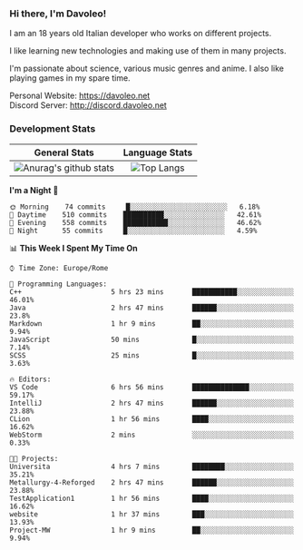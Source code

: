 ### Hi there, I'm Davoleo!

I am an 18 years old Italian developer who works on different projects.

I like learning new technologies and making use of them in many projects.

I'm passionate about science, various music genres and anime.
I also like playing games in my spare time.

Personal Website: https://davoleo.net <br>
Discord Server: http://discord.davoleo.net

### Development Stats

General Stats             |  Language Stats
:-------------------------:|:-------------------------:
![Anurag's github stats](https://github-readme-stats.vercel.app/api?username=Davoleo&count_private=true&show_icons=true&theme=tokyonight)  |  ![Top Langs](https://github-readme-stats.vercel.app/api/top-langs/?username=Davoleo&theme=tokyonight&layout=compact)



<!--START_SECTION:waka-->
**I'm a Night 🦉** 

```text
🌞 Morning    74 commits     █░░░░░░░░░░░░░░░░░░░░░░░░   6.18% 
🌆 Daytime    510 commits    ██████████░░░░░░░░░░░░░░░   42.61% 
🌃 Evening    558 commits    ███████████░░░░░░░░░░░░░░   46.62% 
🌙 Night      55 commits     █░░░░░░░░░░░░░░░░░░░░░░░░   4.59%

```


📊 **This Week I Spent My Time On** 

```text
⌚︎ Time Zone: Europe/Rome

💬 Programming Languages: 
C++                      5 hrs 23 mins       ███████████░░░░░░░░░░░░░░   46.01% 
Java                     2 hrs 47 mins       ██████░░░░░░░░░░░░░░░░░░░   23.8% 
Markdown                 1 hr 9 mins         ██░░░░░░░░░░░░░░░░░░░░░░░   9.94% 
JavaScript               50 mins             █░░░░░░░░░░░░░░░░░░░░░░░░   7.14% 
SCSS                     25 mins             █░░░░░░░░░░░░░░░░░░░░░░░░   3.63%

🔥 Editors: 
VS Code                  6 hrs 56 mins       ██████████████░░░░░░░░░░░   59.17% 
IntelliJ                 2 hrs 47 mins       ██████░░░░░░░░░░░░░░░░░░░   23.88% 
CLion                    1 hr 56 mins        ████░░░░░░░░░░░░░░░░░░░░░   16.62% 
WebStorm                 2 mins              ░░░░░░░░░░░░░░░░░░░░░░░░░   0.33%

🐱‍💻 Projects: 
Universita               4 hrs 7 mins        ████████░░░░░░░░░░░░░░░░░   35.21% 
Metallurgy-4-Reforged    2 hrs 47 mins       ██████░░░░░░░░░░░░░░░░░░░   23.88% 
TestApplication1         1 hr 56 mins        ████░░░░░░░░░░░░░░░░░░░░░   16.62% 
website                  1 hr 37 mins        ███░░░░░░░░░░░░░░░░░░░░░░   13.93% 
Project-MW               1 hr 9 mins         ██░░░░░░░░░░░░░░░░░░░░░░░   9.94%

```


<!--END_SECTION:waka-->

<!--
**Davoleo/Davoleo** is a ✨ _special_ ✨ repository because its `README.md` (this file) appears on your GitHub profile.

https://gist.github.com/Davoleo/43516c64c8169e24dc2571c34713863b

Here are some ideas to get you started:

- 🔭 I’m currently working on ...
- 🌱 I’m currently learning ...
- 👯 I’m looking to collaborate on ...
- 🤔 I’m looking for help with ...
- 💬 Ask me about ...
- 📫 How to reach me: ...
- 😄 Pronouns: ...
- ⚡ Fun fact: ...
-->
